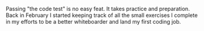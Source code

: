 Passing "the code test" is no easy feat.  It takes practice and preparation.  Back in February I started keeping track of all the small exercises I complete in my efforts to be a better whiteboarder and land my first coding job.  
